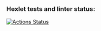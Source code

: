 ### Hexlet tests and linter status:
[![Actions Status](https://github.com/igor130384/python-project-83/workflows/hexlet-check/badge.svg)](https://github.com/igor130384/python-project-83/actions)